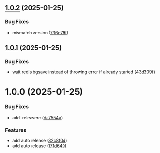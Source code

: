 ## [1.0.2](https://github.com/pandeptwidyaop/bekup/compare/v1.0.1...v1.0.2) (2025-01-25)


### Bug Fixes

* mismatch version ([736e79f](https://github.com/pandeptwidyaop/bekup/commit/736e79ff5cc613701cc415c8d45af7e41349cd2e))

## [1.0.1](https://github.com/pandeptwidyaop/bekup/compare/v1.0.0...v1.0.1) (2025-01-25)


### Bug Fixes

* wait redis bgsave instead of throwing error if already started ([43d309f](https://github.com/pandeptwidyaop/bekup/commit/43d309f5c7e70492076a4c6586781f743d33f214))

# 1.0.0 (2025-01-25)


### Bug Fixes

* add .releaserc ([da7554a](https://github.com/pandeptwidyaop/bekup/commit/da7554a4ee465c28d45b2e27bad322a8a38cfe27))


### Features

* add auto release ([32c8f0d](https://github.com/pandeptwidyaop/bekup/commit/32c8f0d6b5f3752657d448b839442ccf57de7b16))
* add auto release ([171d640](https://github.com/pandeptwidyaop/bekup/commit/171d6402957e257225258fae8e50cb5153e07d0f))

